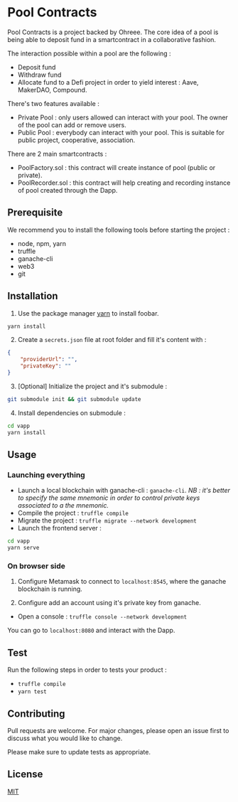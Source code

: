 # Pool Contracts

Pool Contracts is a project backed by Ohreee. The core idea of a pool is being able to deposit fund in a smartcontract in a collaborative fashion.

The interaction possible within a pool are the following :
* Deposit fund
* Withdraw fund
* Allocate fund to a Defi project in order to yield interest : Aave, MakerDAO, Compound.

 There's two features available :
* Private Pool : only users allowed can interact with your pool. The owner of the pool can add or remove users.
* Public Pool : everybody can interact with your pool. This is suitable for public project, cooperative, association.

There are 2 main smartcontracts :
* PoolFactory.sol : this contract will create instance of pool (public or private).
* PoolRecorder.sol : this contract will help creating and recording instance of pool created through the Dapp.

## Prerequisite
We recommend you to install the following tools before starting the project :
* node, npm, yarn
* truffle
* ganache-cli
* web3
* git

## Installation
1. Use the package manager [yarn](https://pip.pypa.io/en/stable/) to install foobar.

```bash
yarn install
```

2. Create a `secrets.json` file at root folder and fill it's content with :
```json
{
    "providerUrl": "",
    "privateKey": ""
}
```

3. [Optional] Initialize the project and it's submodule :
```bash
git submodule init && git submodule update
```


4. Install dependencies on submodule :
```bash
cd vapp
yarn install
```

## Usage
### Launching everything
* Launch a local blockchain with ganache-cli : `ganache-cli`.
*NB : it's better to specify the same mnemonic in order to control private keys associated to a the mnemonic.*
* Compile the project : `truffle compile`
* Migrate the project : `truffle migrate --network development`
* Launch the frontend server :
```bash
cd vapp
yarn serve
```

### On browser side
1. Configure Metamask to connect to `localhost:8545`, where the ganache blockchain is running.

2. Configure add an account using it's private key from ganache.
* Open a console : `truffle console --network development`

You can go to `localhost:8080` and interact with the Dapp.


## Test
Run the following steps in order to tests your product :
* `truffle compile`
* `yarn test`

## Contributing
Pull requests are welcome. For major changes, please open an issue first to discuss what you would like to change.

Please make sure to update tests as appropriate.

## License
[MIT](https://choosealicense.com/licenses/mit/)